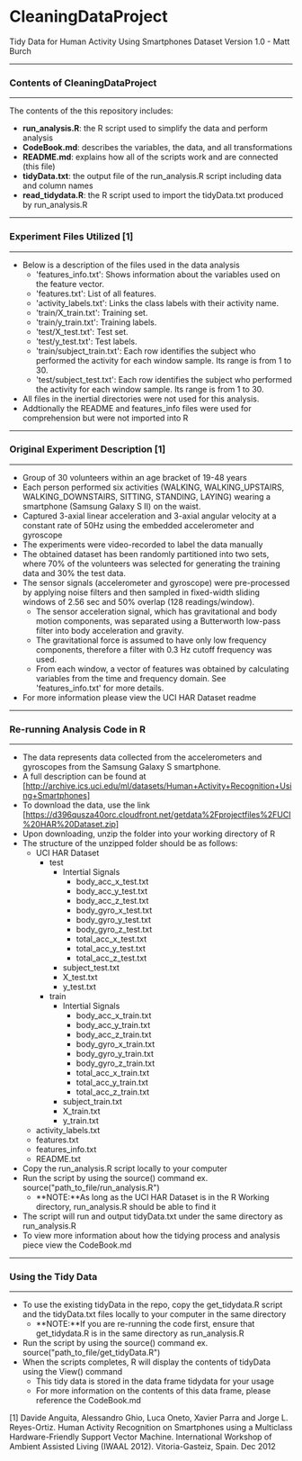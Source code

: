 # CleaningDataProject
Tidy Data for Human Activity Using Smartphones Dataset Version 1.0 - Matt Burch

---
### Contents of CleaningDataProject
---
The contents of the this repository includes:  

+ **run_analysis.R**: the R script used to simplify the data and perform analysis   
+ **CodeBook.md**: describes the variables, the data, and all transformations  
+ **README.md**: explains how all of the scripts work and are connected (this file)  
+ **tidyData.txt**: the output file of the run_analysis.R script including data and column names  
+ **read\_tidydata.R**: the R script used to import the tidyData.txt produced by run_analysis.R  

---
### Experiment Files Utilized [1]
---
+ Below is a description of the files used in the data analysis
  + 'features_info.txt': Shows information about the variables used on the feature vector.
  + 'features.txt': List of all features.
  + 'activity_labels.txt': Links the class labels with their activity name.
  + 'train/X_train.txt': Training set.
  + 'train/y_train.txt': Training labels.
  + 'test/X_test.txt': Test set.
  + 'test/y_test.txt': Test labels.
  + 'train/subject_train.txt': Each row identifies the subject who performed the activity for each window sample. Its range is from 1 to 30. 
  + 'test/subject_test.txt': Each row identifies the subject who performed the activity for each window sample. Its range is from 1 to 30. 
+ All files in the inertial directories were not used for this analysis. 
+ Addtionally the README and features_info files were used for comprehension but were not imported into R

---
### Original Experiment Description [1]
---
+ Group of 30 volunteers within an age bracket of 19-48 years
+ Each person performed six activities (WALKING, WALKING_UPSTAIRS, WALKING_DOWNSTAIRS, SITTING, STANDING, LAYING) wearing a smartphone (Samsung Galaxy S II) on the waist. 
+ Captured 3-axial linear acceleration and 3-axial angular velocity at a constant rate of 50Hz using the embedded accelerometer and gyroscope
+ The experiments were video-recorded to label the data manually 
+ The obtained dataset has been randomly partitioned into two sets, where 70% of the volunteers was selected for generating the training data and 30% the test data. 
+ The sensor signals (accelerometer and gyroscope) were pre-processed by applying noise filters and then sampled in fixed-width sliding windows of 2.56 sec and 50% overlap (128 readings/window). 
  + The sensor acceleration signal, which has gravitational and body motion components, was separated using a Butterworth low-pass filter into body acceleration and gravity. 
  + The gravitational force is assumed to have only low frequency components, therefore a filter with 0.3 Hz cutoff frequency was used. 
  + From each window, a vector of features was obtained by calculating variables from the time and frequency domain. See 'features_info.txt' for more details. 
+ For more information please view the UCI HAR Dataset readme

---
### Re-running Analysis Code in R
---
+ The data represents data collected from the accelerometers and gyroscopes from the Samsung Galaxy S smartphone.
+ A full description can be found at [http://archive.ics.uci.edu/ml/datasets/Human+Activity+Recognition+Using+Smartphones]
+ To download the data, use the link [https://d396qusza40orc.cloudfront.net/getdata%2Fprojectfiles%2FUCI%20HAR%20Dataset.zip]
+ Upon downloading, unzip the folder into your working directory of R
+ The structure of the unzipped folder should be as follows:
  + UCI HAR Dataset
    + test
      + Intertial Signals
        + body\_acc\_x\_test.txt
        + body\_acc\_y\_test.txt
        + body\_acc\_z\_test.txt
        + body\_gyro\_x\_test.txt 	
        + body\_gyro\_y\_test.txt
        + body\_gyro\_z\_test.txt
        + total\_acc\_x\_test.txt
        + total\_acc\_y\_test.txt
        + total\_acc\_z\_test.txt
      + subject\_test.txt
      + X\_test.txt
      + y\_test.txt		
    + train
      + Intertial Signals
        + body\_acc\_x\_train.txt
        + body\_acc\_y\_train.txt
        + body\_acc\_z\_train.txt
        + body\_gyro\_x\_train.txt 	
        + body\_gyro\_y\_train.txt
        + body\_gyro\_z\_train.txt
        + total\_acc\_x\_train.txt
        + total\_acc\_y\_train.txt
        + total\_acc\_z\_train.txt
      + subject\_train.txt
      + X\_train.txt
      + y\_train.txt
  + activity\_labels.txt
  + features.txt
  + features\_info.txt
  + README.txt
+ Copy the run_analysis.R script locally to your computer
+ Run the script by using the source() command ex. source("path_to_file/run_analysis.R")
  + **NOTE:**As long as the UCI HAR Dataset is in the R Working directory, run_analysis.R should be able to find it 
+ The script will run and output tidyData.txt under the same directory as run_analysis.R
+ To view more information about how the tidying process and analysis piece view the CodeBook.md

---
### Using the Tidy Data
---
+ To use the existing tidyData in the repo, copy the get_tidydata.R script and the tidyData.txt files locally to your computer in the same directory
  + **NOTE:**If you are re-running the code first, ensure that get_tidydata.R is in the same directory as run_analysis.R
+ Run the script by using the source() command ex. source("path_to_file/get_tidyData.R")
+ When the scripts completes, R will display the contents of tidyData using the View() command
  + This tidy data is stored in the data frame tidydata for your usage
  + For more information on the contents of this data frame, please reference the CodeBook.md
  
 


[1] Davide Anguita, Alessandro Ghio, Luca Oneto, Xavier Parra and Jorge L. Reyes-Ortiz. Human Activity Recognition on Smartphones using a Multiclass Hardware-Friendly Support Vector Machine. International Workshop of Ambient Assisted Living (IWAAL 2012). Vitoria-Gasteiz, Spain. Dec 2012
